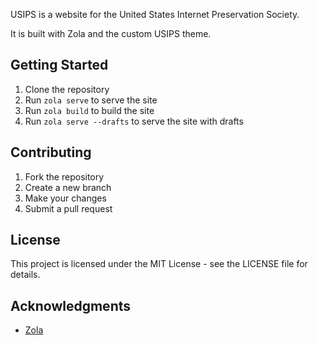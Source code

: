 USIPS is a website for the United States Internet Preservation Society.

It is built with Zola and the custom USIPS theme.

## Getting Started

1. Clone the repository
2. Run `zola serve` to serve the site
3. Run `zola build` to build the site
4. Run `zola serve --drafts` to serve the site with drafts

## Contributing

1. Fork the repository
2. Create a new branch
3. Make your changes
4. Submit a pull request

## License

This project is licensed under the MIT License - see the LICENSE file for details.

## Acknowledgments

* [Zola](https://www.getzola.org/)

